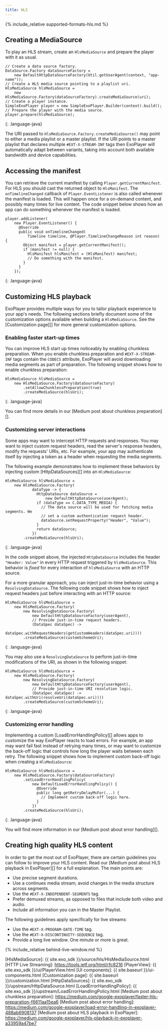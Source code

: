 ```yaml
---
title: HLS
---
```


{% include_relative supported-formats-hls.md %}

## Creating a MediaSource ##

To play an HLS stream, create an `HlsMediaSource` and prepare the player with
it as usual.

~~~
// Create a data source factory.
DataSource.Factory dataSourceFactory =
    new DefaultHttpDataSourceFactory(Util.getUserAgent(context, "app-name"));
// Create a HLS media source pointing to a playlist uri.
HlsMediaSource hlsMediaSource =
    new HlsMediaSource.Factory(dataSourceFactory).createMediaSource(uri);
// Create a player instance.
SimpleExoPlayer player = new SimpleExoPlayer.Builder(context).build();
// Prepare the player with the media source.
player.prepare(hlsMediaSource);
~~~
{: .language-java}

The URI passed to `HlsMediaSource.Factory.createMediaSource()` may point to
either a media playlist or a master playlist. If the URI points to a master
playlist that declares multiple `#EXT-X-STREAM-INF` tags then ExoPlayer will
automatically adapt between variants, taking into account both available
bandwidth and device capabilities.

## Accessing the manifest ##

You can retrieve the current manifest by calling `Player.getCurrentManifest`.
For HLS you should cast the returned object to `HlsManifest`. The
`onTimelineChanged` callback of `Player.EventListener` is also called whenever
the manifest is loaded. This will happen once for a on-demand content, and
possibly many times for live content. The code snippet below shows how an app
can do something whenever the manifest is loaded.

~~~
player.addListener(
    new Player.EventListener() {
      @Override
      public void onTimelineChanged(
          Timeline timeline, @Player.TimelineChangeReason int reason) {
        Object manifest = player.getCurrentManifest();
        if (manifest != null) {
          HlsManifest hlsManifest = (HlsManifest) manifest;
          // Do something with the manifest.
        }
      }
    });
~~~
{: .language-java}

## Customizing HLS playback ##

ExoPlayer provides multiple ways for you to tailor playback experience to your
app's needs. The following sections briefly document some of the customization
options available when building a `HlsMediaSource`. See the
[Customization page][] for more general customization options.

### Enabling faster start-up times ###

You can improve HLS start up times noticeably by enabling chunkless preparation.
When you enable chunkless preparation and `#EXT-X-STREAM-INF` tags contain the
`CODECS` attribute, ExoPlayer will avoid downloading media segments as part of
preparation. The following snippet shows how to enable chunkless preparation:

~~~
HlsMediaSource hlsMediaSource =
    new HlsMediaSource.Factory(dataSourceFactory)
        .setAllowChunklessPreparation(true)
        .createMediaSource(hlsUri);
~~~
{: .language-java}

You can find more details in our [Medium post about chunkless preparation][].

### Customizing server interactions ###

Some apps may want to intercept HTTP requests and responses. You may want to
inject custom request headers, read the server's response headers, modify the
requests' URIs, etc. For example, your app may authenticate itself by injecting
a token as a header when requesting the media segments.

The following example demonstrates how to implement these behaviors by
injecting custom [HttpDataSources][] into an `HlsMediaSource`:

~~~
HlsMediaSource hlsMediaSource =
    new HlsMediaSource.Factory(
            dataType -> {
              HttpDataSource dataSource =
                  new DefaultHttpDataSource(userAgent);
              if (dataType == C.DATA_TYPE_MEDIA) {
                // The data source will be used for fetching media segments. We
                // set a custom authentication request header.
                dataSource.setRequestProperty("Header", "Value");
              }
              return dataSource;
            })
        .createMediaSource(hlsUri);
~~~
{: .language-java}

In the code snippet above, the injected `HttpDataSource` includes the header
`"Header: Value"` in every HTTP request triggered by `hlsMediaSource`. This
behavior is *fixed* for every interaction of `hlsMediaSource` with an HTTP
source.

For a more granular approach, you can inject just-in-time behavior using a
`ResolvingDataSource`. The following code snippet shows how to inject
request headers just before interacting with an HTTP source:

~~~
HlsMediaSource hlsMediaSource =
    new HlsMediaSource.Factory(
        new ResolvingDataSource.Factory(
            new DefaultHttpDataSourceFactory(userAgent),
            // Provide just-in-time request headers.
            (DataSpec dataSpec) ->
                dataSpec.withRequestHeaders(getCustomHeaders(dataSpec.uri))))
        .createMediaSource(customSchemeUri);
~~~
{: .language-java}

You may also use a `ResolvingDataSource`  to perform
just-in-time modifications of the URI, as shown in the following snippet:

~~~
HlsMediaSource hlsMediaSource =
    new HlsMediaSource.Factory(
        new ResolvingDataSource.Factory(
            new DefaultHttpDataSourceFactory(userAgent),
            // Provide just-in-time URI resolution logic.
            (DataSpec dataSpec) -> dataSpec.withUri(resolveUri(dataSpec.uri))))
        .createMediaSource(customSchemeUri);
~~~
{: .language-java}

### Customizing error handling ###

Implementing a custom [LoadErrorHandlingPolicy][] allows apps to customize the
way ExoPlayer reacts to load errors. For example, an app may want fail fast
instead of retrying many times, or may want to customize the back-off logic that
controls how long the player waits between each retry. The following snippet
shows how to implement custom back-off logic when creating a `HlsMediaSource`:

~~~
HlsMediaSource hlsMediaSource =
    new HlsMediaSource.Factory(dataSourceFactory)
        .setLoadErrorHandlingPolicy(
            new DefaultLoadErrorHandlingPolicy() {
              @Override
              public long getRetryDelayMsFor(...) {
                // Implement custom back-off logic here.
              }
            })
        .createMediaSource(hlsUri);
~~~
{: .language-java}

You will find more information in our [Medium post about error handling][].

## Creating high quality HLS content ##

In order to get the most out of ExoPlayer, there are certain guidelines you can
follow to improve your HLS content. Read our [Medium post about HLS playback in
ExoPlayer][] for a full explanation. The main points are:

* Use precise segment durations.
* Use a continues media stream; avoid changes in the media structure across
  segments.
* Use the `#EXT-X-INDEPENDENT-SEGMENTS` tag.
* Prefer demuxed streams, as opposed to files that include both video and audio.
* Include all information you can in the Master Playlist.

The following guidelines apply specifically for live streams:

* Use the `#EXT-X-PROGRAM-DATE-TIME` tag.
* Use the `#EXT-X-DISCONTINUITY-SEQUENCE` tag.
* Provide a long live window. One minute or more is great.

{% include_relative behind-live-window.md %}

[HlsMediaSource]: {{ site.exo_sdk }}/source/hls/HlsMediaSource.html
[HTTP Live Streaming]: https://tools.ietf.org/html/rfc8216
[PlayerView]: {{ site.exo_sdk }}/ui/PlayerView.html
[UI components]: {{ site.baseurl }}/ui-components.html
[Customization page]: {{ site.baseurl }}/customization.html
[HttpDataSources]: {{ site.exo_sdk }}/upstream/HttpDataSource.html
[LoadErrorHandlingPolicy]: {{ site.exo_sdk }}/upstream/LoadErrorHandlingPolicy.html
[Medium post about chunkless preparation]: https://medium.com/google-exoplayer/faster-hls-preparation-f6611aa15ea6
[Medium post about error handling]: https://medium.com/google-exoplayer/load-error-handling-in-exoplayer-488ab6908137
[Medium post about HLS playback in ExoPlayer]: https://medium.com/google-exoplayer/hls-playback-in-exoplayer-a33959a47be7
